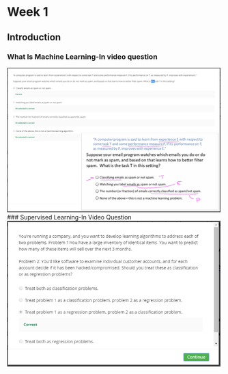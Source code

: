 # Week 1

## Introduction

### What Is Machine Learning-In video question
<img src="images/What Is Machine Learning- In Video Question.png" width="500">
### Supervised Learning-In Video Question
<img src="images/Supervised Learning-In Video Question.png" width="500">
